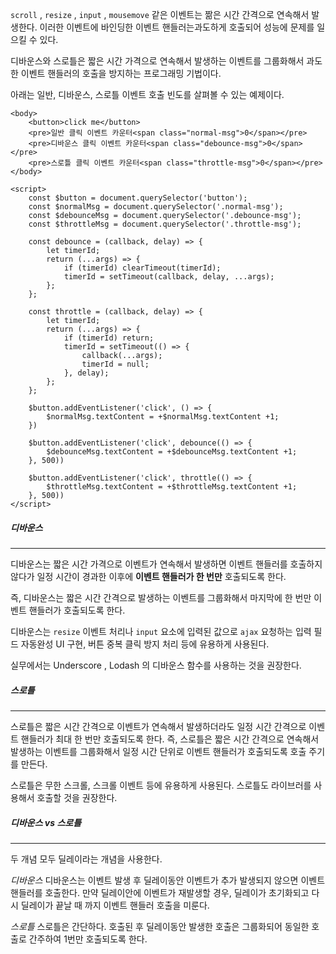 `scroll` , `resize` , `input` , `mousemove` 같은 이벤트는 짦은 시간 간격으로 연속해서 발생한다. 이러한 이벤트에 바인딩한 이벤트 핸들러는과도하게 호출되어 성능에 문제를 일으킬 수 있다.

디바운스와 스로틀은 짧은 시간 가격으로 연속해서 발생하는 이벤트를 그룹화해서 과도한 이벤트 핸들러의 호출을 방지하는 프로그래밍 기법이다.

아래는 일반, 디바운스, 스로틀 이벤트 호출 빈도를 살펴볼 수 있는 예제이다.

```
<body>
    <button>click me</button>
    <pre>일반 클릭 이벤트 카운터<span class="normal-msg">0</span></pre>
    <pre>디바운스 클릭 이벤트 카운터<span class="debounce-msg">0</span></pre>
    <pre>스로틀 클릭 이벤트 카운터<span class="throttle-msg">0</span></pre>
</body>

<script>
    const $button = document.querySelector('button');
    const $normalMsg = document.querySelector('.normal-msg');
    const $debounceMsg = document.querySelector('.debounce-msg');
    const $throttleMsg = document.querySelector('.throttle-msg');
    
    const debounce = (callback, delay) => {
        let timerId;
        return (...args) => {
            if (timerId) clearTimeout(timerId);
            timerId = setTimeout(callback, delay, ...args);
        };
    };

    const throttle = (callback, delay) => {
        let timerId;
        return (...args) => {
            if (timerId) return;
            timerId = setTimeout(() => {
                callback(...args);
                timerId = null;
            }, delay);
        };
    };

    $button.addEventListener('click', () => {
        $normalMsg.textContent = +$normalMsg.textContent +1;
    })

    $button.addEventListener('click', debounce(() => {
        $debounceMsg.textContent = +$debounceMsg.textContent +1;
    }, 500))

    $button.addEventListener('click', throttle(() => {
        $throttleMsg.textContent = +$throttleMsg.textContent +1;
    }, 500))
</script>
```


##### 디바운스
---
디바운스는 짧은 시간 가격으로 이벤트가 연속해서 발생하면 이벤트 핸들러를 호출하지 않다가 일정 시간이 경과한 이후에 **이벤트 핸들러가 한 번만** 호출되도록 한다.

즉, 디바운스는 짧은 시간 간격으로 발생하는 이벤트를 그룹화해서 마지막에 한 번만 이벤트 핸들러가 호출되도록 한다.

디바운스는 `resize` 이벤트 처리나 `input` 요소에 입력된 값으로 `ajax` 요청하는 입력 필드 자동완성 UI 구현, 버튼 중복 클릭 방지 처리 등에 유용하게 사용된다.

실무에서는 Underscore , Lodash 의 디바운스 함수를 사용하는 것을 권장한다.


##### 스로틀
---
스로틀은 짧은 시간 간격으로 이벤트가 연속해서 발생하더라도 일정 시간 간격으로 이벤트 핸들러가 최대 한 번만 호출되도록 한다. 즉, 스로틀은 짧은 시간 간격으로 연속해서 발생하는 이벤트를 그룹화해서 일정 시간 단위로 이벤트 핸들러가 호출되도록 호출 주기를 만든다.


스로틀은 무한 스크롤, 스크롤 이벤트 등에 유용하게 사용된다. 스로틀도 라이브러를 사용해서 호출할 것을 권장한다.


##### 디바운스 vs 스로틀
---
두 개념 모두 딜레이라는 개념을 사용한다.

*디바운스*
디바운스는 이벤트 발생 후 딜레이동안 이벤트가 추가 발생되지 않으면 이벤트 핸들러를 호출한다.
만약 딜레이안에 이벤트가 재발생할 경우, 딜레이가 초기화되고 다시 딜레이가 끝날 때 까지 이벤트 핸들러 호출을 미룬다.

*스로틀*
스로틀은 간단하다. 호출된 후 딜레이동안 발생한 호출은 그룹화되어 동일한 호출로 간주하여 1번만 호출되도록 한다.